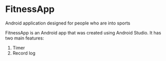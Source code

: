 # FitnessApp
Android application designed for people who are into sports

FitnessApp is an Android app that was created using Android Studio. It has two main features:
  1. Timer
  2. Record log
